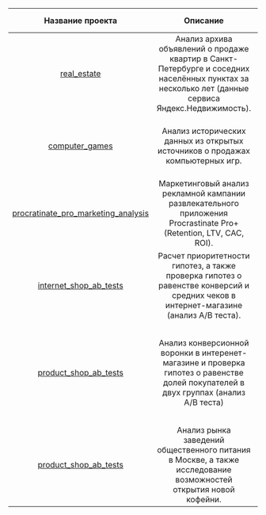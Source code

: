 | **Название проекта**| **Описание** | **Инструменты и навыки** |
|:--------------:|:-----:|:-----------:|
| <a href="https://github.com/dremezov/Practicum/tree/main/real_estate">real_estate<a> |  Анализ архива объявлений о продаже квартир в Санкт-Петербурге и соседних населённых пунктах за несколько лет (данные сервиса Яндекс.Недвижимость). | Python, Pandas, Matplotlib, Предобработка данных, Исследовательский анализ данных |
| <a href="https://github.com/dremezov/Practicum/tree/main/computer_games">computer_games<a> |  Анализ исторических данных из открытых источников о продажах компьютерных игр. | Python, Pandas, NumPy, Matplotlib, Предобработка данных, Статистический анализ данных |
| <a href="https://github.com/dremezov/Practicum/tree/main/procratinate_pro_marketing_analysis">procratinate_pro_marketing_analysis<a> |  Маркетинговый анализ рекламной кампании развлекательного приложения Procrastinate Pro+ (Retention, LTV, CAC, ROI). | Python, Pandas, Matplotlib, Когортный анализ, Юнит-экономика, Продуктовые метрики, Seaborn |
| <a href="https://github.com/dremezov/Practicum/tree/main/internet_shop_ab_tests">internet_shop_ab_tests<a> | Расчет приоритетности гипотез, а также проверка гипотез о равенстве конверсий и средних чеков в интернет-магазине (анализ A/B теста). | Python, Pandas, Matplotlib, SciPy, A/B-тестирование, Проверка статистических гипотез |
| <a href="https://github.com/dremezov/Practicum/tree/main/product_shop_ab_tests">product_shop_ab_tests<a> | Анализ конверсионной воронки в интеренет-магазине и проверка гипотез о равенстве долей покупателей в двух группах (анализ A/B теста) | A/B-тестирование, Python, Pandas, Matplotlib, Seaborn, Событийная аналитика, Продуктовые метрики, Plotly, Проверка статистических гипотез |
| <a href="https://github.com/dremezov/Practicum/tree/main/moscow_catering_analysis">product_shop_ab_tests<a> | Анализ рынка заведений общественного питания в Москве, а также исследование возможностей открытия новой кофейни. | Python, Pandas, Seaborn, Plotly, Визуализация данных |
